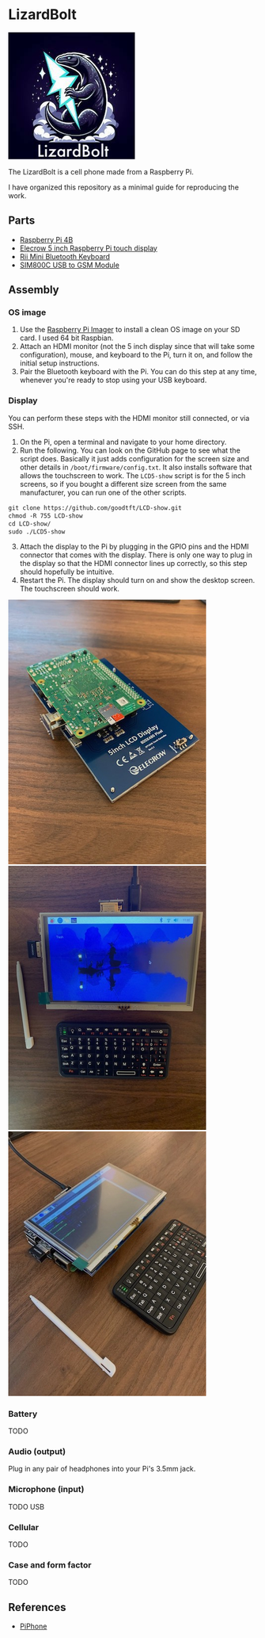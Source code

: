 # LizardBolt

![logo](media/logo_256_256_with_name.jpg)

The LizardBolt is a cell phone made from a Raspberry Pi.

I have organized this repository as a minimal guide for reproducing the work.

## Parts

* [Raspberry Pi 4B](https://www.raspberrypi.com/products/raspberry-pi-4-model-b/)
* [Elecrow 5 inch Raspberry Pi touch display](https://www.elecrow.com/hdmi-5-inch-800x480-tft-display-for-raspberry-pi-b-p-1384.html)
* [Rii Mini Bluetooth Keyboard](http://www.riitek.com/product/259.html)
* [SIM800C USB to GSM Module](https://www.amazon.com/dp/B0B64X81LD?psc=1&ref=ppx_yo2ov_dt_b_product_details)

## Assembly

### OS image

1. Use the [Raspberry Pi Imager](https://www.raspberrypi.com/software/) to install a clean OS image on your SD card. I used 64 bit Raspbian.
2. Attach an HDMI monitor (not the 5 inch display since that will take some configuration), mouse, and keyboard to the Pi, turn it on, and follow the initial setup instructions.
3. Pair the Bluetooth keyboard with the Pi. You can do this step at any time, whenever you're ready to stop using your USB keyboard.

### Display

You can perform these steps with the HDMI monitor still connected, or via SSH.

1. On the Pi, open a terminal and navigate to your home directory.
2. Run the following. You can look on the GitHub page to see what the script does. Basically it just adds configuration for the screen size and other details in `/boot/firmware/config.txt`. It also installs software that allows the touchscreen to work. The `LCD5-show` script is for the 5 inch screens, so if you bought a different size screen from the same manufacturer, you can run one of the other scripts.
```shell
git clone https://github.com/goodtft/LCD-show.git
chmod -R 755 LCD-show
cd LCD-show/
sudo ./LCD5-show
```
3. Attach the display to the Pi by plugging in the GPIO pins and the HDMI connector that comes with the display. There is only one way to plug in the display so that the HDMI connector lines up correctly, so this step should hopefully be intuitive.
4. Restart the Pi. The display should turn on and show the desktop screen. The touchscreen should work.

![](media/pi_display_plugin.jpeg)
![](media/pi_display_on_1.jpeg)
![](media/pi_display_on_2.jpeg)

### Battery

TODO

### Audio (output)

Plug in any pair of headphones into your Pi's 3.5mm jack.

### Microphone (input)

TODO USB

### Cellular

TODO

### Case and form factor

TODO

## References

* [PiPhone](https://github.com/climberhunt/PiPhone)

